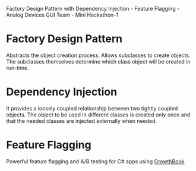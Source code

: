 Factory Design Pattern with Dependency Injection - Feature Flagging - Analog Devices GUI Team - Mini Hackathon-1

# Factory Design Pattern
Abstracts the object creation process. Allows subclasses to create objects. The subclasses themselves determine which class object will be created in run-time.

# Dependency Injection
It provides a loosely coupled relationship between two tightly coupled objects. 
The object to be used in different classes is created only once and that the needed classes are injected externally when needed.

# Feature Flagging
Powerful feature flagging and A/B testing for C# apps using [GrowthBook](https://www.growthbook.io/)
